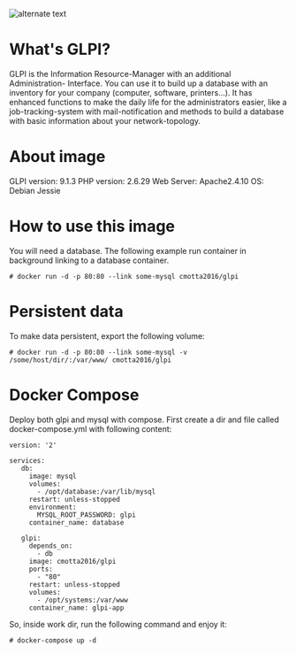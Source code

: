 ![alternate text](https://raw.githubusercontent.com/glpi-project/glpi/master/pics/logos/logo-GLPI-250-black.png)
# What's GLPI?
GLPI is the Information Resource-Manager with an additional Administration- Interface. You can use it to build up a database with an inventory for your company (computer, software, printers...). It has enhanced functions to make the daily life for the administrators easier, like a job-tracking-system with mail-notification and methods to build a database with basic information about your network-topology.

# About image
GLPI version: 9.1.3
PHP version: 2.6.29
Web Server: Apache2.4.10
OS: Debian Jessie

# How to use this image
You will need a database. The following example run container in background linking to a database container.
```
# docker run -d -p 80:80 --link some-mysql cmotta2016/glpi
```
# Persistent data
To make data persistent, export the following volume:
```
# docker run -d -p 80:80 --link some-mysql -v /some/host/dir/:/var/www/ cmotta2016/glpi
```
# Docker Compose
Deploy both glpi and mysql with compose.
First create a dir and file called docker-compose.yml with following content:
```
version: '2'

services:
   db:
     image: mysql
     volumes:
       - /opt/database:/var/lib/mysql
     restart: unless-stopped
     environment:
       MYSQL_ROOT_PASSWORD: glpi
     container_name: database

   glpi:
     depends_on:
       - db
     image: cmotta2016/glpi
     ports:
       - "80"
     restart: unless-stopped
     volumes:
       - /opt/systems:/var/www
     container_name: glpi-app
```

So, inside work dir, run the following command and enjoy it:
```
# docker-compose up -d
```

